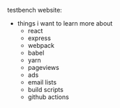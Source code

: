 testbench website:
* things i want to learn more about
  * react
  * express
  * webpack
  * babel
  * yarn
  * pageviews
  * ads
  * email lists
  * build scripts
  * github actions